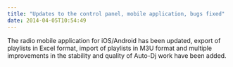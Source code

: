 ```yaml
---
title: "Updates to the control panel, mobile application, bugs fixed"
date: 2014-04-05T10:54:49
---
```


The radio mobile application for iOS/Android has been updated, export of playlists in Excel format, import of playlists in M3U format and multiple improvements in the stability and quality of Auto-Dj work have been added.